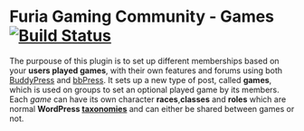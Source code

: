 # Furia Gaming Community - Games [![Build Status](https://travis-ci.org/nottu2584/furiagamingcommunity-games.svg?branch=development)](https://travis-ci.org/nottu2584/furiagamingcommunity-games)
The purpouse of this plugin is to set up different memberships based on your **users played games**, with their own features and forums using both [BuddyPress](https://buddypress.org/) and [bbPress](https://bbpress.org/).
It sets up a new type of post, called **games**, which is used on groups to set an optional played game by its members. Each *game* can have its own character **races**,**classes** and **roles** which are normal **WordPress [taxonomies](https://codex.wordpress.org/Taxonomies)** and can either be shared between games or not.
